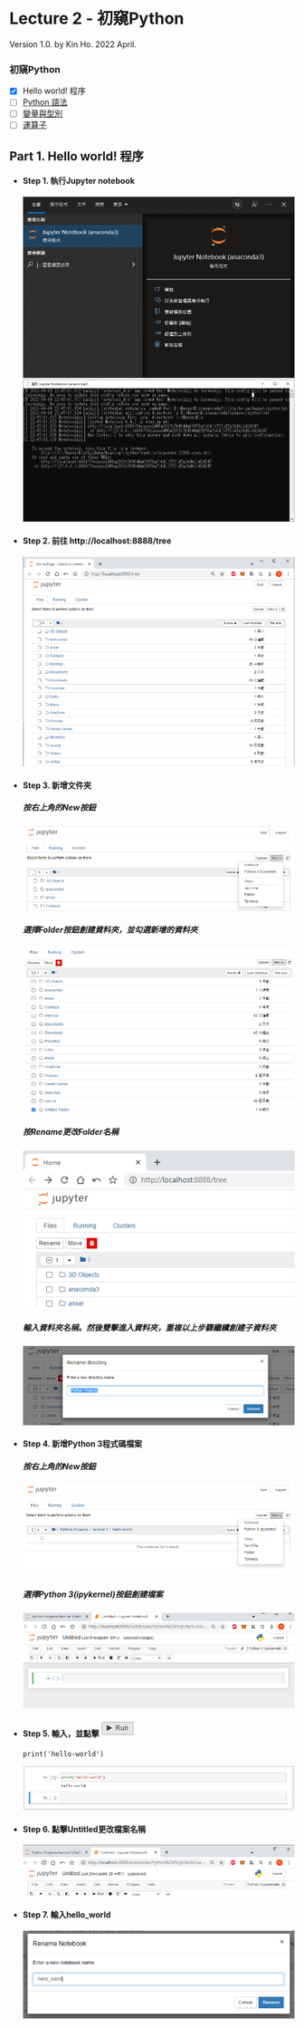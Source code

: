 # Lecture 2 - 初窺Python

Version 1.0.  by Kin Ho. 
2022 April. 

### 初窺Python
- [x] Hello world! 程序
- [ ] [Python 語法](#syntax)
- [ ] [變量與型別](#types-and-variables)
- [ ] [運算子](#operators)

## Part 1. Hello world! 程序 

- #### Step 1. 執行Jupyter notebook
  ![alt text](https://raw.githubusercontent.com/nacky012001/Python-tutorials/main/lecture%202/images/jupyter-notebook.PNG)
  ![alt text](https://raw.githubusercontent.com/nacky012001/Python-tutorials/main/lecture%202/images/jupyter-notebook-server.PNG) 

- #### Step 2. 前往 http://localhost:8888/tree
  ![alt text](https://raw.githubusercontent.com/nacky012001/Python-tutorials/main/lecture%202/images/jupyter-notebook-interface.PNG)

- #### Step 3. 新增文件夾
  ##### 按右上角的New按鈕
  ![alt text](https://raw.githubusercontent.com/nacky012001/Python-tutorials/main/lecture%202/images/jupyter-notebook-new-folder1.PNG)
  ##### 選擇Folder按鈕創建資料夾，並勾選新增的資料夾
  ![alt text](https://raw.githubusercontent.com/nacky012001/Python-tutorials/main/lecture%202/images/jupyter-notebook-new-folder2.PNG)
  ##### 按Rename更改Folder名稱
  ![alt text](https://raw.githubusercontent.com/nacky012001/Python-tutorials/main/lecture%202/images/jupyter-notebook-new-rename.PNG)
  ##### 輸入資料夾名稱。然後雙擊進入資料夾，重複以上步驟繼續創建子資料夾
  ![alt text](https://raw.githubusercontent.com/nacky012001/Python-tutorials/main/lecture%202/images/jupyter-notebook-new-rename2.PNG)
 
- #### Step 4. 新增Python 3程式碼檔案
  ##### 按右上角的New按鈕
  ![alt text](https://raw.githubusercontent.com/nacky012001/Python-tutorials/main/lecture%202/images/jupyter-notebook-create-python.PNG)
  ##### 選擇Python 3(ipykernel)按鈕創建檔案
  ![alt text](https://raw.githubusercontent.com/nacky012001/Python-tutorials/main/lecture%202/images/jupyter-notebook-create-python2.PNG)

- #### Step 5. 輸入，並點擊 ![alt text](https://raw.githubusercontent.com/nacky012001/Python-tutorials/main/lecture%202/images/run-button.PNG)
  ```
  print('hello-world')
  ```
  ![alt text](https://raw.githubusercontent.com/nacky012001/Python-tutorials/main/lecture%202/images/hello-world.PNG)
 
- #### Step 6. 點擊Untitled更改檔案名稱
  ![alt text](https://raw.githubusercontent.com/nacky012001/Python-tutorials/main/lecture%202/images/rename-py1.PNG)
  
- #### Step 7. 輸入hello_world
  ![alt text](https://raw.githubusercontent.com/nacky012001/Python-tutorials/main/lecture%202/images/rename-py2.PNG)
